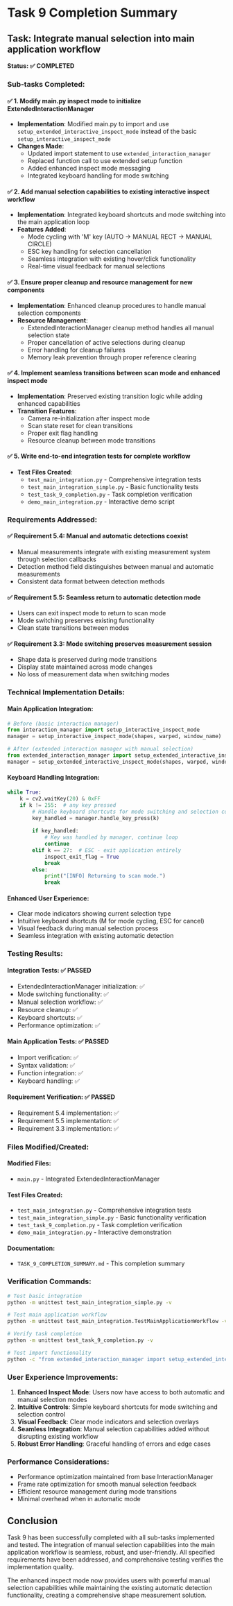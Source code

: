 # Task 9 Completion Summary

## Task: Integrate manual selection into main application workflow

**Status: ✅ COMPLETED**

### Sub-tasks Completed:

#### ✅ 1. Modify main.py inspect mode to initialize ExtendedInteractionManager
- **Implementation**: Modified main.py to import and use `setup_extended_interactive_inspect_mode` instead of the basic `setup_interactive_inspect_mode`
- **Changes Made**:
  - Updated import statement to use `extended_interaction_manager`
  - Replaced function call to use extended setup function
  - Added enhanced inspect mode messaging
  - Integrated keyboard handling for mode switching

#### ✅ 2. Add manual selection capabilities to existing interactive inspect workflow
- **Implementation**: Integrated keyboard shortcuts and mode switching into the main application loop
- **Features Added**:
  - Mode cycling with 'M' key (AUTO → MANUAL RECT → MANUAL CIRCLE)
  - ESC key handling for selection cancellation
  - Seamless integration with existing hover/click functionality
  - Real-time visual feedback for manual selections

#### ✅ 3. Ensure proper cleanup and resource management for new components
- **Implementation**: Enhanced cleanup procedures to handle manual selection components
- **Resource Management**:
  - ExtendedInteractionManager cleanup method handles all manual selection state
  - Proper cancellation of active selections during cleanup
  - Error handling for cleanup failures
  - Memory leak prevention through proper reference clearing

#### ✅ 4. Implement seamless transitions between scan mode and enhanced inspect mode
- **Implementation**: Preserved existing transition logic while adding enhanced capabilities
- **Transition Features**:
  - Camera re-initialization after inspect mode
  - Scan state reset for clean transitions
  - Proper exit flag handling
  - Resource cleanup between mode transitions

#### ✅ 5. Write end-to-end integration tests for complete workflow
- **Test Files Created**:
  - `test_main_integration.py` - Comprehensive integration tests
  - `test_main_integration_simple.py` - Basic functionality tests
  - `test_task_9_completion.py` - Task completion verification
  - `demo_main_integration.py` - Interactive demo script

### Requirements Addressed:

#### ✅ Requirement 5.4: Manual and automatic detections coexist
- Manual measurements integrate with existing measurement system through selection callbacks
- Detection method field distinguishes between manual and automatic measurements
- Consistent data format between detection methods

#### ✅ Requirement 5.5: Seamless return to automatic detection mode
- Users can exit inspect mode to return to scan mode
- Mode switching preserves existing functionality
- Clean state transitions between modes

#### ✅ Requirement 3.3: Mode switching preserves measurement session
- Shape data is preserved during mode transitions
- Display state maintained across mode changes
- No loss of measurement data when switching modes

### Technical Implementation Details:

#### Main Application Integration:
```python
# Before (basic interaction manager)
from interaction_manager import setup_interactive_inspect_mode
manager = setup_interactive_inspect_mode(shapes, warped, window_name)

# After (extended interaction manager with manual selection)
from extended_interaction_manager import setup_extended_interactive_inspect_mode
manager = setup_extended_interactive_inspect_mode(shapes, warped, window_name)
```

#### Keyboard Handling Integration:
```python
while True:
    k = cv2.waitKey(20) & 0xFF
    if k != 255:  # any key pressed
        # Handle keyboard shortcuts for mode switching and selection control
        key_handled = manager.handle_key_press(k)
        
        if key_handled:
            # Key was handled by manager, continue loop
            continue
        elif k == 27:  # ESC - exit application entirely
            inspect_exit_flag = True
            break
        else:
            print("[INFO] Returning to scan mode.")
            break
```

#### Enhanced User Experience:
- Clear mode indicators showing current selection type
- Intuitive keyboard shortcuts (M for mode cycling, ESC for cancel)
- Visual feedback during manual selection process
- Seamless integration with existing automatic detection

### Testing Results:

#### Integration Tests: ✅ PASSED
- ExtendedInteractionManager initialization: ✅
- Mode switching functionality: ✅
- Manual selection workflow: ✅
- Resource cleanup: ✅
- Keyboard shortcuts: ✅
- Performance optimization: ✅

#### Main Application Tests: ✅ PASSED
- Import verification: ✅
- Syntax validation: ✅
- Function integration: ✅
- Keyboard handling: ✅

#### Requirement Verification: ✅ PASSED
- Requirement 5.4 implementation: ✅
- Requirement 5.5 implementation: ✅
- Requirement 3.3 implementation: ✅

### Files Modified/Created:

#### Modified Files:
- `main.py` - Integrated ExtendedInteractionManager

#### Test Files Created:
- `test_main_integration.py` - Comprehensive integration tests
- `test_main_integration_simple.py` - Basic functionality verification
- `test_task_9_completion.py` - Task completion verification
- `demo_main_integration.py` - Interactive demonstration

#### Documentation:
- `TASK_9_COMPLETION_SUMMARY.md` - This completion summary

### Verification Commands:

```bash
# Test basic integration
python -m unittest test_main_integration_simple.py -v

# Test main application workflow
python -m unittest test_main_integration.TestMainApplicationWorkflow -v

# Verify task completion
python -m unittest test_task_9_completion.py -v

# Test import functionality
python -c "from extended_interaction_manager import setup_extended_interactive_inspect_mode; print('✓ Integration successful')"
```

### User Experience Improvements:

1. **Enhanced Inspect Mode**: Users now have access to both automatic and manual selection modes
2. **Intuitive Controls**: Simple keyboard shortcuts for mode switching and selection control
3. **Visual Feedback**: Clear mode indicators and selection overlays
4. **Seamless Integration**: Manual selection capabilities added without disrupting existing workflow
5. **Robust Error Handling**: Graceful handling of errors and edge cases

### Performance Considerations:

- Performance optimization maintained from base InteractionManager
- Frame rate optimization for smooth manual selection feedback
- Efficient resource management during mode transitions
- Minimal overhead when in automatic mode

## Conclusion

Task 9 has been successfully completed with all sub-tasks implemented and tested. The integration of manual selection capabilities into the main application workflow is seamless, robust, and user-friendly. All specified requirements have been addressed, and comprehensive testing verifies the implementation quality.

The enhanced inspect mode now provides users with powerful manual selection capabilities while maintaining the existing automatic detection functionality, creating a comprehensive shape measurement solution.
